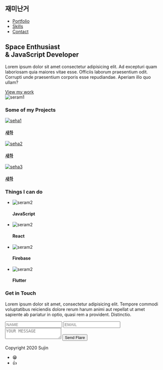  <body>
    <nav class="site-nav grid">
      <h1>재미난거</h1>
      <ul>
        <li><a href="#portfolio">Portfolio</a></li>
        <li><a href="#skills">Skills</a></li>
        <li><a href="#contact">Contact</a></li>
      </ul>
    </nav>
    <section id="welcome" class="grid">
      <div class="welcome-text">
        <h2>
          Space Enthusiast <br />
          & JavaScript Developer
        </h2>
        <p class="leading">
          Lorem ipsum dolor sit amet consectetur adipisicing elit. Ad excepturi
          quam laboriosam quia maiores vitae esse. Officiis laborum praesentium
          odit. Corrupti unde praesentium corporis esse repudiandae. Aperiam
          illo quo ullam?
        </p>
        <a href="#portfolio" class="button">View my work</a>
      </div>
      <div class="welcome-img">
        <img src="assets/seram1.JPG" alt="seram1" />
      </div>
    </section>
    <section id="portfolio">
      <h3>Some of my Projects</h3>
      <div class="projects grid">
        <a href="">
          <img src="assets/seha1.JPG" alt="seha1" />
          <h4>새하</h4>
        </a>
        <a href="">
          <img src="assets/seha2.JPG" alt="seha2" />
          <h4>새하</h4>
        </a>
        <a href="">
          <img src="assets/seha3.JPG" alt="seha3" />
          <h4>새하</h4>
        </a>
      </div>
    </section>
    <section id="skills">
      <h3>Things I can do</h3>
      <ul class="grid">
        <li>
          <img src="assets/seram2.JPG" alt="seram2" />
          <h4>JavaScript</h4>
        </li>
        <li>
          <img src="assets/seram2.JPG" alt="seram2" />
          <h4>React</h4>
        </li>
        <li>
          <img src="assets/seram2.JPG" alt="seram2" />
          <h4>Firebase</h4>
        </li>
        <li>
          <img src="assets/seram2.JPG" alt="seram2" />
          <h4>Flutter</h4>
        </li>
      </ul>
    </section>
    <section id="contact">
      <h3>Get in Touch</h3>
      <p class="leading">
        Lorem ipsum dolor sit amet, consectetur adipisicing elit. Tempore
        commodi voluptatibus reiciendis dolore rerum harum animi aut repellat ut
        amet sapiente ab pariatur in optio, quasi rem a provident. Distinctio.
      </p>
      <form>
        <input type="text" placeholder="NAME" />
        <input type="text" placeholder="EMAIL" />
        <textarea placeholder="YOUR MESSAGE"></textarea>
        <button class="button">Send Flare</button>
      </form>
    </section>
    <footer>
      <div class="grid">
        <p class="copyright">Copyright 2020 Sujin</p>
        <ul class="social">
          <li><a href=""></a>😁</li>
          <li><a href=""></a>👍</li>
        </ul>
      </div>
    </footer>
  </body>
